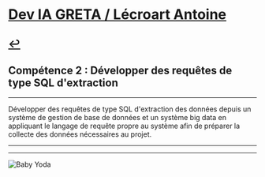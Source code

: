 
# [Dev IA GRETA / Lécroart Antoine](https://github.com/Dev-IA-2024/antoine.lecroart)

[↩️](..)
---

## Compétence 2 : Développer des requêtes de type SQL d'extraction

---

Développer des requêtes de type SQL d'extraction des données depuis un système de gestion de base de données et un système big data en appliquant le langage de requête propre au système afin de préparer la collecte des  données nécessaires au projet.

---
---
![Baby Yoda](https://images3.alphacoders.com/110/1108129.jpg)
